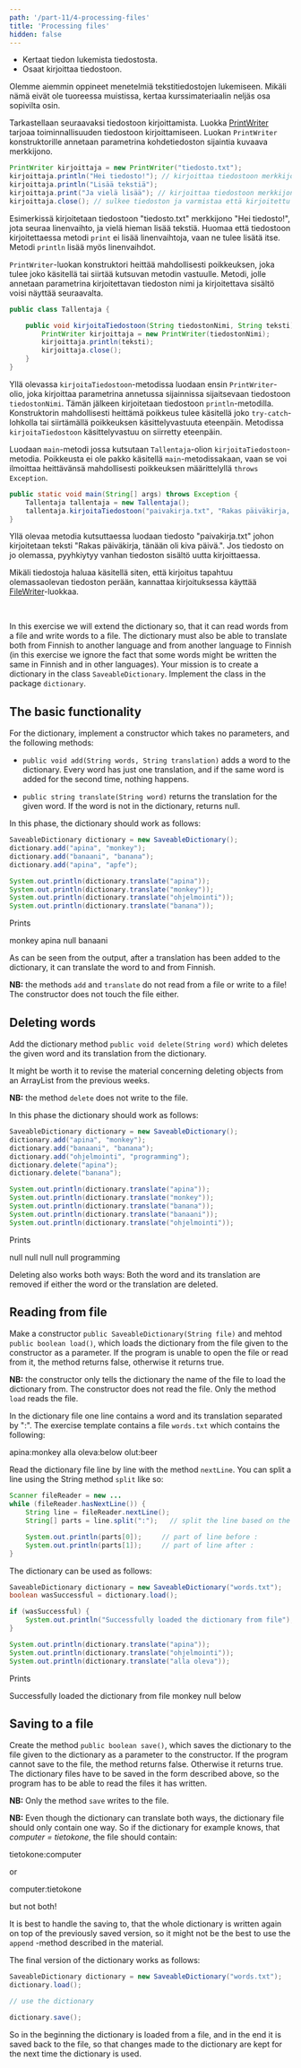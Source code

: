 ```yaml
---
path: '/part-11/4-processing-files'
title: 'Processing files'
hidden: false
---
```



<text-box variant='learningObjectives' name='Oppimistavoitteet'>

- Kertaat tiedon lukemista tiedostosta.
- Osaat kirjoittaa tiedostoon.

</text-box>

Olemme aiemmin oppineet menetelmiä tekstitiedostojen lukemiseen. Mikäli nämä eivät ole tuoreessa muistissa, kertaa kurssimateriaalin neljäs osa sopivilta osin.

Tarkastellaan seuraavaksi tiedostoon kirjoittamista. Luokka <a href="https://docs.oracle.com/javase/8/docs/api/java/io/PrintWriter.html">PrintWriter</a> tarjoaa toiminnallisuuden tiedostoon kirjoittamiseen. Luokan `PrintWriter` konstruktorille annetaan parametrina kohdetiedoston sijaintia kuvaava merkkijono.


```java
PrintWriter kirjoittaja = new PrintWriter("tiedosto.txt");
kirjoittaja.println("Hei tiedosto!"); // kirjoittaa tiedostoon merkkijonon "Hei tiedosto!" sekä linenvaihdon
kirjoittaja.println("Lisää tekstiä");
kirjoittaja.print("Ja vielä lisää"); // kirjoittaa tiedostoon merkkijonon "ja vielä lisää" ilman linenvaihtoa
kirjoittaja.close(); // sulkee tiedoston ja varmistaa että kirjoitettu teksti menee tiedostoon
```

Esimerkissä kirjoitetaan tiedostoon "tiedosto.txt" merkkijono "Hei tiedosto!", jota seuraa linenvaihto, ja vielä hieman lisää tekstiä. Huomaa että tiedostoon kirjoitettaessa metodi `print` ei lisää linenvaihtoja, vaan ne tulee lisätä itse. Metodi `println` lisää myös linenvaihdot.

`PrintWriter`-luokan konstruktori heittää mahdollisesti poikkeuksen, joka tulee joko käsitellä tai siirtää kutsuvan metodin vastuulle. Metodi, jolle annetaan parametrina kirjoitettavan tiedoston nimi ja kirjoitettava sisältö voisi näyttää seuraavalta.


```java
public class Tallentaja {

    public void kirjoitaTiedostoon(String tiedostonNimi, String teksti) throws Exception {
        PrintWriter kirjoittaja = new PrintWriter(tiedostonNimi);
        kirjoittaja.println(teksti);
        kirjoittaja.close();
    }
}
```

Yllä olevassa `kirjoitaTiedostoon`-metodissa luodaan ensin `PrintWriter`-olio, joka kirjoittaa parametrina annetussa sijainnissa sijaitsevaan tiedostoon `tiedostonNimi`. Tämän jälkeen kirjoitetaan tiedostoon `println`-metodilla. Konstruktorin mahdollisesti heittämä poikkeus tulee käsitellä joko `try-catch`-lohkolla tai siirtämällä poikkeuksen käsittelyvastuuta eteenpäin. Metodissa `kirjoitaTiedostoon` käsittelyvastuu on siirretty eteenpäin.

Luodaan `main`-metodi jossa kutsutaan `Tallentaja`-olion `kirjoitaTiedostoon`-metodia. Poikkeusta ei ole pakko käsitellä `main`-metodissakaan, vaan se voi ilmoittaa heittävänsä mahdollisesti poikkeuksen määrittelyllä `throws Exception`.


```java
public static void main(String[] args) throws Exception {
    Tallentaja tallentaja = new Tallentaja();
    tallentaja.kirjoitaTiedostoon("paivakirja.txt", "Rakas päiväkirja, tänään oli kiva päivä.");
}
```

Yllä olevaa metodia kutsuttaessa luodaan tiedosto "paivakirja.txt" johon kirjoitetaan teksti "Rakas päiväkirja, tänään oli kiva päivä.". Jos tiedosto on jo olemassa, pyyhkiytyy vanhan tiedoston sisältö uutta kirjoittaessa.

Mikäli tiedostoja haluaa käsitellä siten, että kirjoitus tapahtuu olemassaolevan tiedoston perään, kannattaa kirjoituksessa käyttää <a href="https://docs.oracle.com/javase/8/docs/api/java/io/FileWriter.html" target="_blank" norel>FileWriter</a>-luokkaa.

<br/>

<quiz id="fd2ed847-2fd2-513b-93a2-fd589a4a4189"></quiz>


<programming-exercise name='Saveable Dictionary (4 parts)' nocoins='true' tmcname='part11-Part11_13.SaveableDictionary'>

<!-- Tässä tehtävässä laajennetaan dictionarya siten, että sanat voidaan lukea tiedostosta ja kirjoittaa tiedostoon. Sanakirjan tulee myös partsa kääntää molempiin suuntiin, suomesta vieraaseen kieleen sekä toiseen suuntaan (tehtävässä oletetaan hieman epärealistisesti, että suomen kielessä ja vieraassa kielessä ei ole yhtään samalla tavalla kirjoitettavaa sanaa). Tehtävänäsi on luoda dictionary luokkaan `SaveableDictionary`. Toteuta luokka pakkaukseen `dictionary`. -->

In this exercise we will extend the dictionary so, that it can read words from a file and write words to a file.
The dictionary must also be able to translate both from Finnish to another language and from another language to Finnish (in this exercise we ignore the fact that some words might be written the same in Finnish and in other languages). Your mission is to create a dictionary in the class `SaveableDictionary`. Implement the class in the package `dictionary`.


<!-- <h2>Muistiton perustoiminnallisuus</h2> -->
<h2>The basic functionality</h2>

<!-- Tee dictionarylle parametriton konstruktori sekä metodit: -->
For the dictionary, implement a constructor which takes no parameters, and the following methods:

<!-- - `public void add(String sana, String kaannos)` lisää sanan dictionaryan. Jokaisella sanalla on vain yksi käännös ja jos sama sana lisätään uudelleen, ei tapahdu mitään. -->
<!-- - `public String add(String sana)` palauttaa käännöksen annetulle sanalle. Jos sanaa ei tunneta, palautetaan null. -->

 - `public void add(String words, String translation)` adds a word to the dictionary. Every word has just one translation, and if the same word is added for the second time, nothing happens.

 - `public string translate(String word)` returns the translation for the given word. If the word is not in the dictionary, returns null.


<!-- Sanakirjan tulee tässä vaiheessa toimia seuraavasti: -->
In this phase, the dictionary should work as follows:


```java
SaveableDictionary dictionary = new SaveableDictionary();
dictionary.add("apina", "monkey");
dictionary.add("banaani", "banana");
dictionary.add("apina", "apfe");

System.out.println(dictionary.translate("apina"));
System.out.println(dictionary.translate("monkey"));
System.out.println(dictionary.translate("ohjelmointi"));
System.out.println(dictionary.translate("banana"));
```

<!-- Tulostuu -->

Prints

<sample-output>

monkey
apina
null
banaani

</sample-output>

<!-- Kuten tulostuksesta ilmenee, käännöksen lisäämisen jälkeen dictionary osaa tehdä käännöksen molempiin suuntiin. -->
As can be seen from the output, after a translation has been added to the dictionary, it can translate the word to and from Finnish.


<!-- <b>Huom:</b> metodit `add` ja `add` eivät lue tiedostoa tai kirjoita tiedostoon! Myöskään konstruktori ei koske tiedostoon. -->
<b>NB:</b> the methods `add` and `translate` do not read from a file or write to a file! The constructor does not touch the file either.


<!-- <h2>Sanojen deleteminen</h2> -->
<h2>Deleting words</h2>

<!-- Lisää dictionarylle metodi `public void delete(String sana)` joka deletea annetun sanan ja sen käännöksen dictionarysta. -->
Add the dictionary method `public void delete(String word)` which deletes the given word and its translation from the dictionary.

<!-- Kannattanee kerrata aiemmilta viikoilta materiaalia, mikä liittyy olioiden deletemiseen ArrayListista. -->
It might be worth it to revise the material concerning deleting objects from an ArrayList from the previous weeks.

<!-- <b>HUOM2:</b> metodi `delete` ei kirjoita tiedostoon. -->

<b>NB:</b> the method `delete` does not write to the file.

<!-- Sanakirjan tulee tässä vaiheessa toimia seuraavasti: -->
In this phase the dictionary should work as follows:

```java
SaveableDictionary dictionary = new SaveableDictionary();
dictionary.add("apina", "monkey");
dictionary.add("banaani", "banana");
dictionary.add("ohjelmointi", "programming");
dictionary.delete("apina");
dictionary.delete("banana");

System.out.println(dictionary.translate("apina"));
System.out.println(dictionary.translate("monkey"));
System.out.println(dictionary.translate("banana"));
System.out.println(dictionary.translate("banaani"));
System.out.println(dictionary.translate("ohjelmointi"));
```

<!-- Tulostuu -->
Prints

<sample-output>

null
null
null
null
programming

</sample-output>


<!-- Poisto siis toimii myös molemmin puolin, alkuperäisen sanan tai sen käännöksen deletemalla, poistuu dictionarysta tieto molempien suuntien käännöksestä -->
Deleting also works both ways: Both the word and its translation are removed if either the word or the translation are deleted.


<!-- <h2>Lataaminen tiedostosta</h2> -->
<h2>Reading from file</h2>


<!-- Tee dictionarylle konstruktori `public SaveableDictionary(String tiedosto)`  ja metodi `public boolean lataa()`, joka lataa dictionaryn konstruktorin parametrina annetun nimisestä tiedostosta. Jos tiedoston avaaminen tai lukeminen ei onnistu, palauttaa metodi false ja muuten true. -->
Make a constructor `public SaveableDictionary(String file)` and mehtod `public boolean load()`, which loads the dictionary from the file given to the constructor as a parameter. If the program is unable to open the file or read from it, the method returns false, otherwise it returns true.

<!-- <b>Huom: </b> parameterillinen konstruktori ainoastaan kertoo dictionarylle käytetävän tiedoston nimen. Konstruktori ei lue tiedostoa, tiedoston lukeminen tapahtuu *ainoastaan* metodissa `lataa`. -->
<b>NB:</b> the constructor only tells the dictionary the name of the file to load the dictionary from. The constructor does not read the file. Only the method `load` reads the file.

<!-- Sanakirjatiedostossa yksi line sisältää sanan ja sen käännöksen merkillä ":" erotettuna. Tehtäväpohjan mukana tuleva testaamiseen tarkoitettu dictionarytiedosto `sanat.txt` on sisällöltään seuraava: -->
In the dictionary file one line contains a word and its translation separated by ":".
The exercise template contains a file `words.txt` which contains the following:

<sample-output>

apina:monkey
alla oleva:below
olut:beer

</sample-output>

<!-- Lue dictionarytiedosto line lineltä lukijan metodilla `nextLine`. Voit pilkkoa linen String metodilla `split` seuraavasti: -->
Read the dictionary file line by line with the method `nextLine`. You can split a line using the String method `split` like so:


<!-- ```java
Scanner fileReader = new ...
while (fileReader.hasNextLine()) {
    String line = fileReader.nextLine();
    String[] parts = line.split(":");   // pilkotaan line :-merkkien kohdalta

    System.out.println(parts[0]);     // ennen :-merkkiä ollut osa linestä
    System.out.println(parts[1]);     // :-merkin jälkeen ollut osa linestä
}
``` -->

```java
Scanner fileReader = new ...
while (fileReader.hasNextLine()) {
    String line = fileReader.nextLine();
    String[] parts = line.split(":");   // split the line based on the ':' character

    System.out.println(parts[0]);     // part of line before :
    System.out.println(parts[1]);     // part of line after :
}
```

<!-- Sanakirjaa käytetään seuraavasti: -->
The dictionary can be used as follows:

```java
SaveableDictionary dictionary = new SaveableDictionary("words.txt");
boolean wasSuccessful = dictionary.load();

if (wasSuccessful) {
    System.out.println("Successfully loaded the dictionary from file");
}

System.out.println(dictionary.translate("apina"));
System.out.println(dictionary.translate("ohjelmointi"));
System.out.println(dictionary.translate("alla oleva"));
```

Prints

<sample-output>

Successfully loaded the dictionary from file
monkey
null
below

</sample-output>


<!-- <h2>Tallennus tiedostoon</h2> -->
<h2>Saving to a file</h2>

<!-- Tee dictionarylle metodi `public boolean tallenna()`, jota kutsuttaessa dictionaryn sisältö kirjoitetaan konstruktorin parametrina annetun nimiseen tiedostoon. Jos tallennus ei onnistu, palauttaa metodi false ja muuten true. Sanakirjatiedostot tulee tallentaa ylläesitellyssä muodossa, eli ohjelman on partstava lukea itse kirjoittamiaan tiedostoja. -->
Create the method `public boolean save()`, which saves the dictionary to the file given to the dictionary as a parameter to the constructor. If the program cannot save to the file, the method returns false. Otherwise it returns true. The dictionary files have to be saved in the form described above, so the program has to be able to read the files it has written.

<!-- <b>Huom1:</b> mikään muu metodi kuin `tallenna` ei kirjoita tiedostoon. Jos teit edelliset kohdat oikein, sinun ei tulisi tarvita muuttaa mitään olemassaolevaa koodia. -->
<b>NB:</b> Only the method `save` writes to the file.

<!-- **Huom2:** vaikka dictionary osaa käännökset molempiin suuntiin, ei dictionarytiedostoon tule kirjoittaa kuin toinen suunta. Eli jos dictionary tietää esim. käännöksen *tietokone = computer*, tulee tallennuksessa olla line: -->
**NB:** Even though the dictionary can translate both ways, the dictionary file should only contain one way. So if the dictionary for example knows, that *computer = tietokone*, the file should contain:


<sample-output>

tietokone:computer

</sample-output>

or

<sample-output>

computer:tietokone

</sample-output>

<!-- mutta ei molempia! -->
but not both!

<!-- Talletus kannattanee hoitaa siten, että koko käännöslista kirjoitetaan uudelleen vanhan tiedoston päälle, eli materiaalissa esiteltyä `append`-metodia ei kannata käyttää. -->
It is best to handle the saving to, that the whole dictionary is written again on top of the previously saved version, so it might not be the best to use the `append` -method described in the material.

<!-- Sanakirjan lopullista versiota on tarkoitus käyttää  seuraavasti: -->
The final version of the dictionary works as follows:

```java
SaveableDictionary dictionary = new SaveableDictionary("words.txt");
dictionary.load();

// use the dictionary

dictionary.save();
```

<!-- Eli käytön aluksi ladataan dictionary tiedostosta ja lopussa tallennetaan se takaisin tiedostoon jotta dictionaryan tehdyt muutokset pysyvät voimassa seuraavallekin käynnistyskerralle. -->
So in the beginning the dictionary is loaded from a file, and in the end it is saved back to the file, so that changes made to the dictionary are kept for the next time the dictionary is used.

</programming-exercise>
